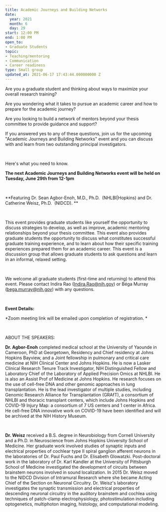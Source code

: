 ```yaml
---
title: Academic Journeys and Building Networks
date:
  year: 2021
  month: 6
  day: 29
start: 12:00 PM
end: 1:00 PM
open_to:
- Graduate Students
topic:
- Teaching/mentoring
- Communication
- Career readiness
type: Small group
updated_at: 2021-06-17 17:43:44.000000000 Z
---
```

Are you a graduate student and thinking about ways to maximize your
overall research training?

Are you wondering what it takes to pursue an academic career and how to
prepare for the academic journey? 

Are you looking to build a network of mentors beyond your thesis
committee to provide guidance and support? 

If you answered yes to any of these questions, join us for the upcoming
"Academic Journeys and Building Networks" event and you can discuss with
and learn from two outstanding principal investigators.

 

Here's what you need to know.  

**The next Academic Journeys and Building Networks event will be held on
Tuesday, June 29th from 12-1pm**

 

**Featuring Dr. Sean Agbor-Enoh, M.D., Ph.D.  (NHLBI\|Hopkins) and Dr.
Catherine Weisz, Ph.D.  (NIDCD). **

 

This event provides graduate students like yourself the opportunity to
discuss strategies to develop, as well as improve, academic mentoring
relationships beyond your thesis committee. This event also provides
graduate students the opportunity to discuss what constitutes successful
graduate training experience, and to learn about how their specific
training experiences prepared them for an academic career. This event is
a discussion group that allows graduate students to ask questions and
learn in an informal, relaxed setting.

 

We welcome all graduate students (first-time and returning) to attend
this event. Please contact Indira Rao
([Indira.Rao@nih.gov](mailto:Indira.Rao@nih.gov)) or Béga Murray
([bega.murray@nih.gov](mailto:bega.murray@nih.gov)) with any questions.

 

**Event Details:**

*Zoom meeting link will be emailed upon completion of registration. *

 

ABOUT THE SPEAKERS:

**Dr. Agbor-Enoh** completed medical school at the University of Yaounde
in Cameroon, PhD at Georgetown, Residency and Chief residency at Johns
Hopkins Bayview, and a Joint fellowship in pulmonary and critical care
medicine at NIH Clinical Center and Johns Hopkins. He is now a Lasker
Clinical Research Tenure Track Investigator, NIH Distinguished Fellow
and Laboratory Chief of the Laboratory of Applied Precision Omics at
NHLBI. He is also an Assist Prof of Medicine at Johns Hopkins. He
research focuses on the use of cell-free DNA and other genomic
approaches in lung transplantation. He is the lead investigator of
multiple studies, including Genomic Research Alliance for
Transplantation (GRAfT), a consortium of NHLBI and thoracic transplant
centers, which include Johns Hopkins and COVID-19 Injury Map: a
consortium of 7 US centers and 1 center in Africa. He cell-free DNA
innovative work on COVID-19 have been identified and will be archived at
the NIH History Museum.

 

**Dr. Weisz** received a B.S. degree in Neurobiology from Cornell
University and a Ph.D. in Neuroscience from Johns Hopkins University
School of Medicine. Her graduate work involved studies of synaptic
inputs and electrical properties of cochlear type II spiral ganglion
afferent neurons in the laboratories of Dr. Paul Fuchs and Dr. Elisabeth
Glowatzki. Post-doctoral work in the laboratory of Dr. Karl Kandler at
the University of Pittsburgh School of Medicine investigated the
development of circuits between brainstem neurons involved in sound
localization. In 2015 Dr. Weisz moved to the NIDCD Division of
Intramural Research where she became Acting Chief of the Section on
Neuronal Circuitry. Dr. Weisz's laboratory investigates the synaptic
transmission and electrical properties of descending neuronal circuitry
in the auditory brainstem and cochlea using techniques of patch-clamp
electrophysiology, photostimulation including optogenetics, multiphoton
imaging, histology, and computational modeling.
